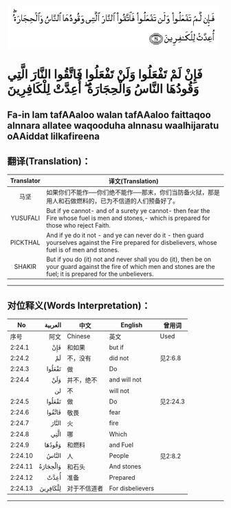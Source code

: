 ![002:024](images/002_024.gif)

#  فَإِنْ لَمْ تَفْعَلُوا وَلَنْ تَفْعَلُوا فَاتَّقُوا النَّارَ الَّتِي وَقُودُهَا النَّاسُ وَالْحِجَارَةُ ۖ أُعِدَّتْ لِلْكَافِرِينَ 

## Fa-in lam tafAAaloo walan tafAAaloo faittaqoo alnnara allatee waqooduha alnnasu waalhijaratu oAAiddat lilkafireena

## 翻译(Translation)：

| Translator | 译文(Translation)                                            |
|:----------:| ------------------------------------------------------------ |
| 马坚       | 如果你们不能作──你们绝不能作──那末，你们当防备火狱，那是用人和石做燃料的，已为不信道的人们预备好了。 |
| YUSUFALI   | But if ye cannot- and of a surety ye cannot- then fear the Fire whose fuel is men and stones,- which is prepared for those who reject Faith. |
| PICKTHAL   | And if ye do it not - and ye can never do it - then guard yourselves against the Fire prepared for disbelievers, whose fuel is of men and stones. |
| SHAKIR     | But if you do (it) not and never shall you do (it), then be on your guard against the fire of which men and stones are the fuel; it is prepared for the unbelievers. |

---

## 对位释义(Words Interpretation)：

| No      |  العربية | 中文         | English          | 曾用词   |
| ------- | -------: | ------------ | ---------------- | -------- |
| 序号    |     阿文 | Chinese      | 英文             | Used     |
| 2:24.1  |      فَإِنْ | 和如果       | but if           |          |
| 2:24.2  |       لَمْ | 不，没有     | did not          | 见2:6.8  |
| 2:24.3  |   تَفْعَلُوا | 做           | Do               |          |
| 2:24.4  |      وَلَنْ | 并不，绝不   | and will not     |          |
|         |       لن | 不           | will not         |          |
| 2:24.5  |   تَفْعَلُوا | 做           | Do               | 见2:24.3 |
| 2:24.6  |   فَاتَّقُوا | 敬畏         | fear             |          |
| 2:24.7  |    النَّارَ | 火           | fire             |          |
| 2:24.8  |     الَّتِي | 哪           | Which            |          |
| 2:24.9  |   وَقُودُهَا | 和燃料       | and Fuel         |          |
| 2:24.10 |    النَّاسُ | 人           | People           | 见2:8.2  |
| 2:24.11 | وَالْحِجَارَةُ | 和石头       | And stones       |          |
| 2:24.12 |     أُعِدَّتْ | 准备         | Prepared         |          |
| 2:24.13 | لِلْكَافِرِينَ | 对于不信道者 | For disbelievers |          |

---
